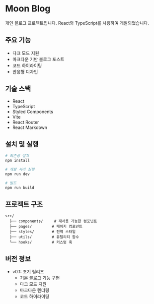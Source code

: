 # Moon Blog

개인 블로그 프로젝트입니다. React와 TypeScript를 사용하여 개발되었습니다.

## 주요 기능

- 다크 모드 지원
- 마크다운 기반 블로그 포스트
- 코드 하이라이팅
- 반응형 디자인

## 기술 스택

- React
- TypeScript
- Styled Components
- Vite
- React Router
- React Markdown

## 설치 및 실행

```bash
# 의존성 설치
npm install

# 개발 서버 실행
npm run dev

# 빌드
npm run build
```

## 프로젝트 구조

```
src/
  ├── components/     # 재사용 가능한 컴포넌트
  ├── pages/         # 페이지 컴포넌트
  ├── styles/        # 전역 스타일
  ├── utils/         # 유틸리티 함수
  └── hooks/         # 커스텀 훅
```

## 버전 정보

- v0.1: 초기 릴리즈
  - 기본 블로그 기능 구현
  - 다크 모드 지원
  - 마크다운 렌더링
  - 코드 하이라이팅
